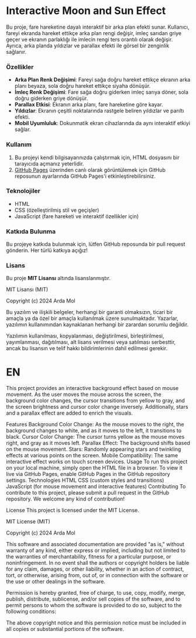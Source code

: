 # Interactive Moon and Sun Effect 

Bu proje, fare hareketine dayalı interaktif bir arka plan efekti sunar. Kullanıcı, fareyi ekranda hareket ettikçe arka plan rengi değişir, imleç sarıdan griye geçer ve ekranın parlaklığı ile imlecin rengi ters orantılı olarak değişir. Ayrıca, arka planda yıldızlar ve parallax efekti ile görsel bir zenginlik sağlanır.

### Özellikler
- **Arka Plan Renk Değişimi**: Fareyi sağa doğru hareket ettikçe ekranın arka planı beyaza, sola doğru hareket ettikçe siyaha dönüşür.
- **İmleç Renk Değişimi**: Fare sağa doğru giderken imleç sarıya döner, sola doğru giderken griye dönüşür.
- **Parallax Etkisi**: Ekranın arka planı, fare hareketine göre kayar.
- **Yıldızlar**: Ekranın çeşitli noktalarında rastgele beliren yıldızlar ve parıltı efekti.
- **Mobil Uyumluluk**: Dokunmatik ekran cihazlarında da aynı interaktif etkiyi sağlar.

### Kullanım

1. Bu projeyi kendi bilgisayarınızda çalıştırmak için, HTML dosyasını bir tarayıcıda açmanız yeterlidir.
2. [GitHub Pages](https://pages.github.com/) üzerinden canlı olarak görüntülemek için GitHub reposunun ayarlarında GitHub Pages'i etkinleştirebilirsiniz.

### Teknolojiler
- HTML
- CSS (özelleştirilmiş stil ve geçişler)
- JavaScript (fare hareketi ve interaktif özellikler için)

### Katkıda Bulunma
Bu projeye katkıda bulunmak için, lütfen GitHub reposunda bir pull request gönderin. Her türlü katkıya açığız!

### Lisans

Bu proje **MIT Lisansı** altında lisanslanmıştır.

MIT Lisansı (MIT)

Copyright (c) 2024 Arda Mol

Bu yazılım ve ilişkili belgeler, herhangi bir garanti olmaksızın, ticari bir amaçla ya da özel bir amaçla kullanılmak üzere sunulmaktadır. Yazarlar, yazılımın kullanımından kaynaklanan herhangi bir zarardan sorumlu değildir.

Yazılımın kullanılması, kopyalanması, değiştirilmesi, birleştirilmesi, yayımlanması, dağıtılması, alt lisans verilmesi veya satılması serbesttir, ancak bu lisansın ve telif hakkı bildirimlerinin dahil edilmesi gerekir.


# EN 


This project provides an interactive background effect based on mouse movement. As the user moves the mouse across the screen, the background color changes, the cursor transitions from yellow to gray, and the screen brightness and cursor color change inversely. Additionally, stars and a parallax effect are added to enrich the visuals.

Features
Background Color Change: As the mouse moves to the right, the background changes to white, and as it moves to the left, it transitions to black.
Cursor Color Change: The cursor turns yellow as the mouse moves right, and gray as it moves left.
Parallax Effect: The background shifts based on the mouse movement.
Stars: Randomly appearing stars and twinkling effects at various points on the screen.
Mobile Compatibility: The same interactive effect works on touch screen devices.
Usage
To run this project on your local machine, simply open the HTML file in a browser.
To view it live via GitHub Pages, enable GitHub Pages in the GitHub repository settings.
Technologies
HTML
CSS (custom styles and transitions)
JavaScript (for mouse movement and interactive features)
Contributing
To contribute to this project, please submit a pull request in the GitHub repository. We welcome any kind of contribution!

License
This project is licensed under the MIT License.

MIT License (MIT)

Copyright (c) 2024 Arda Mol

This software and associated documentation are provided "as is," without warranty of any kind, either express or implied, including but not limited to the warranties of merchantability, fitness for a particular purpose, or noninfringement. In no event shall the authors or copyright holders be liable for any claim, damages, or other liability, whether in an action of contract, tort, or otherwise, arising from, out of, or in connection with the software or the use or other dealings in the software.

Permission is hereby granted, free of charge, to use, copy, modify, merge, publish, distribute, sublicense, and/or sell copies of the software, and to permit persons to whom the software is provided to do so, subject to the following conditions:

The above copyright notice and this permission notice must be included in all copies or substantial portions of the software.
